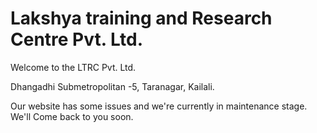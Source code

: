 # Lakshya training and Research Centre Pvt. Ltd.

<p>Welcome to the LTRC Pvt. Ltd.</p>
<p>Dhangadhi Submetropolitan -5, Taranagar, Kailali.</p>
<p>Our website has some issues and we're currently in maintenance stage.
We'll Come back to you soon.
</p>
